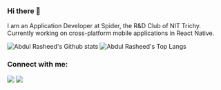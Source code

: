 ### Hi there 👋

<!--
**AbdulRasheed02/AbdulRasheed02** is a ✨ _special_ ✨ repository because its `README.md` (this file) appears on your GitHub profile.

Here are some ideas to get you started:

- 🔭 I’m currently working on ...
- 🌱 I’m currently learning ...
- 👯 I’m looking to collaborate on ...
- 🤔 I’m looking for help with ...
- 💬 Ask me about ...
- 📫 How to reach me: ...
- 😄 Pronouns: ...
- ⚡ Fun fact: ...
-->

I am an Application Developer at Spider, the R&D Club of NIT Trichy. Currently working on cross-platform mobile applications in React Native.

![Abdul Rasheed's Github stats](https://github-readme-stat-abdulrasheed02.vercel.app/api?username=AbdulRasheed02&show_icons=true&theme=tokyonight&include_all_commits=true&count_private=true&show_icons=true&hide=issues,stars,contribs)
![Abdul Rasheed's Top Langs](https://github-readme-stat-abdulrasheed02.vercel.app/api/top-langs/?username=AbdulRasheed02&langs_count=6&layout=compact&theme=tokyonight)

### Connect with me:
<p align="left">
<a href = "https://www.linkedin.com/in/abdul-rasheed-mohamed-ali/"><img src="https://img.icons8.com/color/48/000000/linkedin.png"/></a>
<a href = "https://www.instagram.com/abdrasheed_02/"><img src="https://img.icons8.com/fluent/48/000000/instagram-new.png"/></a>
